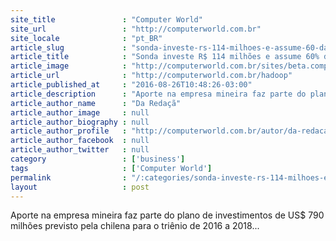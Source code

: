 ```yaml
---
site_title               : "Computer World"
site_url                 : "http://computerworld.com.br"
site_locale              : "pt_BR"
article_slug             : "sonda-investe-rs-114-milhoes-e-assume-60-da-ativas"
article_title            : "Sonda investe R$ 114 milhões e assume 60% da Ativas"
article_image            : "http://computerworld.com.br/sites/beta.computerworld.com.br/files/news_articles/data_center_1.jpg"
article_url              : "http://computerworld.com.br/hadoop"
article_published_at     : "2016-08-26T10:48:26-03:00"
article_description      : "Aporte na empresa mineira faz parte do plano de investimentos de US$ 790 milhões previsto pela chilena para o triênio de 2016 a 2018..."
article_author_name      : "Da Redaçã"
article_author_image     : null
article_author_biography : null
article_author_profile   : "http://computerworld.com.br/autor/da-redacao"
article_author_facebook  : null
article_author_twitter   : null
category                 : ['business']
tags                     : ['Computer World']
permalink                : "/:categories/sonda-investe-rs-114-milhoes-e-assume-60-da-ativas/"
layout                   : post
---
```


Aporte na empresa mineira faz parte do plano de investimentos de US$ 790 milhões previsto pela chilena para o triênio de 2016 a 2018...
